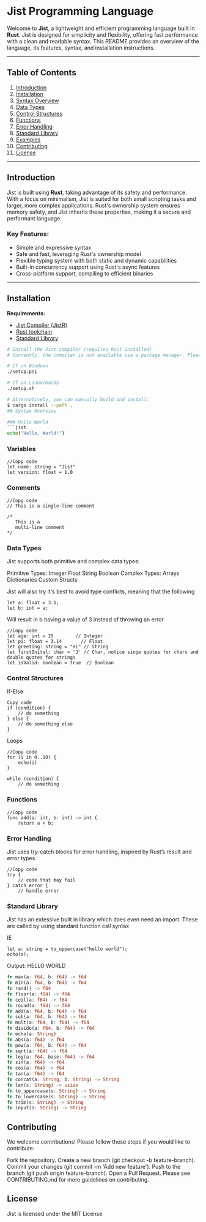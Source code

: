 # Jist Programming Language

Welcome to **Jist**, a lightweight and efficient programming language built in **Rust**. Jist is designed for simplicity and flexibility, offering fast performance with a clean and readable syntax. This README provides an overview of the language, its features, syntax, and installation instructions.

---

## Table of Contents
1. [Introduction](#introduction)
2. [Installation](#installation)
3. [Syntax Overview](#syntax-overview)
4. [Data Types](#data-types)
5. [Control Structures](#control-structures)
6. [Functions](#functions)
7. [Error Handling](#error-handling)
8. [Standard Library](#standard-library)
9. [Examples](#examples)
10. [Contributing](#contributing)
11. [License](#license)

---

## Introduction

Jist is built using **Rust**, taking advantage of its safety and performance. With a focus on minimalism, Jist is suited for both small scripting tasks and larger, more complex applications. Rust's ownership system ensures memory safety, and Jist inherits these properties, making it a secure and performant language.

### Key Features:
- Simple and expressive syntax
- Safe and fast, leveraging Rust's ownership model
- Flexible typing system with both static and dynamic capabilities
- Built-in concurrency support using Rust's async features
- Cross-platform support, compiling to efficient binaries

---

## Installation

**Requirements:**
- [Jist Compiler (JistR)](https://example.com/download)
- [Rust toolchain](https://www.rust-lang.org/tools/install)
- [Standard Library](https://example.com/stdlib)

```bash
# Install the Jist compiler (requires Rust installed)
# Currently, the compiler is not available via a package manager. Please clone the repository to use.

# If on Windows
./setup.ps1

# If on Linux/macOS
./setup.sh

# Alternatively, you can manually build and install:
$ cargo install --path .
## Syntax Overview

### Hello World
```jist
echo("Hello, World!")
```
### Variables
```jist
//Copy code
let name: string = "Jist"
let version: float = 1.0
```
### Comments
```jist
//Copy code
// This is a single-line comment

/* 
   This is a 
   multi-line comment 
*/
```
### Data Types

Jist supports both primitive and complex data types:

Primitive Types:
Integer
Float
String
Boolean
Complex Types:
Arrays
Dictionaries
Custom Structs

Jist will also try it's best to avoid type conflicts, meaning that the following

```jist
let a: float = 3.1;
let b: int = a;
```

Will result in b having a value of 3 instead of throwing an error

```jist
//Copy code
let age: int = 25        // Integer
let pi: float = 3.14       // Float
let greeting: string = "Hi" // String
let firstInital: char = 'J' // Char, notice singe quotes for chars and double quotes for strings 
let isValid: boolean = true  // Boolean
```
### Control Structures

If-Else
```jist
Copy code
if (condition) {
    // do something
} else {
    // do something else
}
```
Loops
```jist
//Copy code
for (i in 0..10) {
    echo(i)
}

while (condition) {
    // do something
```
### Functions

```jist
//Copy code
func add(a: int, b: int) -> int {
    return a + b;
```
### Error Handling

Jist uses try-catch blocks for error handling, inspired by Rust’s result and error types.

```jist
//Copy code
try {
    // code that may fail
} catch error {
    // handle error
```

### Standard Library

Jist has an extessive built in library which does even need an import.
These are called by using standard function call syntax

IE
```jist
let a: string = to_uppercase("hello world");
echo(a);
```
Output:
HELLO WORLD

```rust
fn max(a: f64, b: f64) -> f64  
fn min(a: f64, b: f64) -> f64  
fn rand() -> f64  
fn floor(a: f64) -> f64  
fn ceil(a: f64) -> f64  
fn round(a: f64) -> f64  
fn add(a: f64, b: f64) -> f64  
fn sub(a: f64, b: f64) -> f64  
fn mult(a: f64, b: f64) -> f64  
fn divide(a: f64, b: f64) -> f64  
fn echo(a: String)  
fn abs(a: f64) -> f64  
fn pow(a: f64, b: f64) -> f64  
fn sqrt(a: f64) -> f64  
fn log(a: f64, base: f64) -> f64  
fn sin(a: f64) -> f64  
fn cos(a: f64) -> f64  
fn tan(a: f64) -> f64  
fn concat(a: String, b: String) -> String  
fn len(s: String) -> usize  
fn to_uppercase(s: String) -> String  
fn to_lowercase(s: String) -> String  
fn trim(s: String) -> String  
fn input(s: String) -> String
```

## Contributing

We welcome contributions! Please follow these steps if you would like to contribute:

Fork the repository.
Create a new branch (git checkout -b feature-branch).
Commit your changes (git commit -m 'Add new feature').
Push to the branch (git push origin feature-branch).
Open a Pull Request.
Please see CONTRIBUTING.md for more guidelines on contributing.

## License

Jist is licensed under the MIT License

